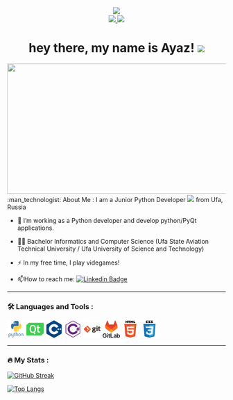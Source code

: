 <div id = "header" align="center">
  <img src = "https://media.giphy.com/media/v1.Y2lkPTc5MGI3NjExNHR3dDBmY3hxNHR3aG00amhkbmJxc3FiZmhtZ2oya3N6dGVzZDJybSZlcD12MV9pbnRlcm5hbF9naWZfYnlfaWQmY3Q9Zw/QDjpIL6oNCVZ4qzGs7/giphy.gif">

  <div id = "badges">
  
  <a href ="https://t.me/ayaz_mur">
    <img src = "https://img.shields.io/badge/Telegram-blue?logo=telegram&logoColor=white&style=for-the-badge">
  </a>

  <a href = "https://vk.com/ayaz_mur">
    <img src = "https://img.shields.io/badge/VK-blue?logo=vk&logoColor=white&style=for-the-badge">
  </a>

  <h1>
  hey there, my name is Ayaz!
  <img src="https://media.giphy.com/media/hvRJCLFzcasrR4ia7z/giphy.gif" width="30px"/>
</h1>
  
</div>
  
</div>

<div align="center">
  <img src="https://media.giphy.com/media/dWesBcTLavkZuG35MI/giphy.gif" width="600" height="300"/>
  
</div>
<div>
      :man_technologist: About Me :
  I am a Junior Python Developer <img src="https://media.giphy.com/media/WUlplcMpOCEmTGBtBW/giphy.gif" width="30"> from Ufa, Russia
  
- :telescope: I’m working as a Python developer and develop python/PyQt applications.

- :man_student: Bachelor Informatics and Computer Science (Ufa State Aviation Technical University / Ufa University of Science and Technology)

- :zap: In my free time, I play videgames!

- :mailbox:How to reach me: [![Linkedin Badge](https://img.shields.io/badge/-gmail-red?style=flat&logo=gmail&logoColor=white)](your-linkedin-url)
</div>


  ---

### :hammer_and_wrench: Languages and Tools :
<div>
  <img src="https://github.com/devicons/devicon/blob/master/icons/python/python-original-wordmark.svg"width="40" height="40">
  <img src="https://github.com/devicons/devicon/blob/master/icons/qt/qt-original.svg"width="40" height="40">
  <img src="https://github.com/devicons/devicon/blob/master/icons/cplusplus/cplusplus-plain.svg"width="40" height="40">
  <img src="https://github.com/devicons/devicon/blob/master/icons/csharp/csharp-line.svg"width="40" height="40">
  <img src="https://github.com/devicons/devicon/blob/master/icons/git/git-original-wordmark.svg"width="40" height="40">
  <img src="https://github.com/devicons/devicon/blob/master/icons/gitlab/gitlab-original-wordmark.svg"width="40" height="40">
  <img src="https://github.com/devicons/devicon/blob/master/icons/html5/html5-original-wordmark.svg"width="40" height="40">
  <img src="https://github.com/devicons/devicon/blob/master/icons/css3/css3-original-wordmark.svg"width="40" height="40">
</div>

---

### :fire: My Stats :
[![GitHub Streak](http://github-readme-streak-stats.herokuapp.com?user=ayazmur&theme=dark&background=000000)](https://git.io/streak-stats)

[![Top Langs](https://github-readme-stats.vercel.app/api/top-langs/?username=ayazmur&layout=compact&theme=vision-friendly-dark)](https://github.com/anuraghazra/github-readme-stats)



